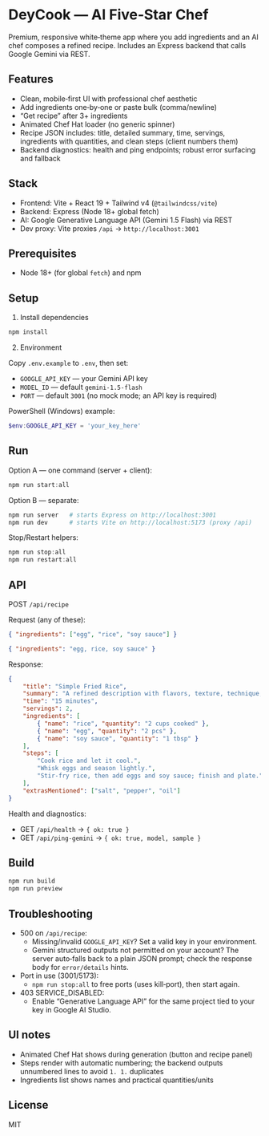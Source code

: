 # DeyCook — AI Five‑Star Chef

Premium, responsive white‑theme app where you add ingredients and an AI chef composes a refined recipe. Includes an Express backend that calls Google Gemini via REST.

## Features

- Clean, mobile‑first UI with professional chef aesthetic
- Add ingredients one‑by‑one or paste bulk (comma/newline)
- “Get recipe” after 3+ ingredients
- Animated Chef Hat loader (no generic spinner)
- Recipe JSON includes: title, detailed summary, time, servings, ingredients with quantities, and clean steps (client numbers them)
- Backend diagnostics: health and ping endpoints; robust error surfacing and fallback

## Stack

- Frontend: Vite + React 19 + Tailwind v4 (`@tailwindcss/vite`)
- Backend: Express (Node 18+ global fetch)
- AI: Google Generative Language API (Gemini 1.5 Flash) via REST
- Dev proxy: Vite proxies `/api` → `http://localhost:3001`

## Prerequisites

- Node 18+ (for global `fetch`) and npm

## Setup

1) Install dependencies

```powershell
npm install
```

2) Environment

Copy `.env.example` to `.env`, then set:

- `GOOGLE_API_KEY` — your Gemini API key
- `MODEL_ID` — default `gemini-1.5-flash`
- `PORT` — default `3001`
	(no mock mode; an API key is required)

PowerShell (Windows) example:

```powershell
$env:GOOGLE_API_KEY = 'your_key_here'
```

## Run

Option A — one command (server + client):

```powershell
npm run start:all
```

Option B — separate:

```powershell
npm run server   # starts Express on http://localhost:3001
npm run dev      # starts Vite on http://localhost:5173 (proxy /api)
```

Stop/Restart helpers:

```powershell
npm run stop:all
npm run restart:all
```

## API

POST `/api/recipe`

Request (any of these):

```json
{ "ingredients": ["egg", "rice", "soy sauce"] }
```

```json
{ "ingredients": "egg, rice, soy sauce" }
```

Response:

```json
{
	"title": "Simple Fried Rice",
	"summary": "A refined description with flavors, texture, technique, and presentation.",
	"time": "15 minutes",
	"servings": 2,
	"ingredients": [
		{ "name": "rice", "quantity": "2 cups cooked" },
		{ "name": "egg", "quantity": "2 pcs" },
		{ "name": "soy sauce", "quantity": "1 tbsp" }
	],
	"steps": [
		"Cook rice and let it cool.",
		"Whisk eggs and season lightly.",
		"Stir‑fry rice, then add eggs and soy sauce; finish and plate."
	],
	"extrasMentioned": ["salt", "pepper", "oil"]
}
```

Health and diagnostics:

- GET `/api/health` → `{ ok: true }`
- GET `/api/ping-gemini` → `{ ok: true, model, sample }`

## Build

```powershell
npm run build
npm run preview
```

## Troubleshooting

- 500 on `/api/recipe`:
	- Missing/invalid `GOOGLE_API_KEY`? Set a valid key in your environment.
	- Gemini structured outputs not permitted on your account? The server auto‑falls back to a plain JSON prompt; check the response body for `error/details` hints.
- Port in use (3001/5173):
	- `npm run stop:all` to free ports (uses kill‑port), then start again.
- 403 SERVICE_DISABLED:
	- Enable “Generative Language API” for the same project tied to your key in Google AI Studio.

## UI notes

- Animated Chef Hat shows during generation (button and recipe panel)
- Steps render with automatic numbering; the backend outputs unnumbered lines to avoid `1. 1.` duplicates
- Ingredients list shows names and practical quantities/units

## License

MIT
